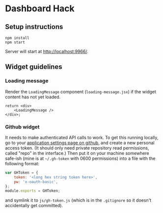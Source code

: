 # Dashboard Hack

## Setup instructions

```
npm install
npm start
```

Server will start at [http://localhost:9966/](http://localhost:9966/).

## Widget guidelines

### Loading message

Render the `LoadingMessage` component (`loading-message.jsx`) if the widget
content has not yet loaded.

```
return <div>
    <LoadingMessage />
</div>;
```

### Github widget

It needs to make authenticated API calls to work.  To get this running locally,
go to your [application settings page on
github](https://github.com/settings/applications), and create a new personal
access token.  (It should only need private repository read permissions, called
"repo" in the interface.)  Then put it on your machine somewhere safe-ish (mine
is at `~/.gh-token` with 0600 permissions) into a file with the following format:

```js
var GHToken = {
    token: '<long hex string token here>',
    pw: 'x-oauth-basic',
};
module.exports = GHToken;
```
and symlink it to `js/gh-token.js` (which is in the `.gitignore` so it doesn't
accidentally get committed).